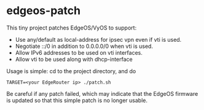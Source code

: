 edgeos-patch
============

This tiny project patches EdgeOS/VyOS to support:
* Use any/default as local-address for ipsec vpn even if vti is used.
* Negotiate ::/0 in addition to 0.0.0.0/0 when vti is used.
* Allow IPv6 addresses to be used on vti interfaces.
* Allow vti to be used along with dhcp-interface

Usage is simple: cd to the project directory, and do
```
TARGET=<your EdgeRouter ip> ./patch.sh
```
Be careful if any patch failed, which may indicate that the EdgeOS firmware is updated so that this simple patch is no longer usable.

